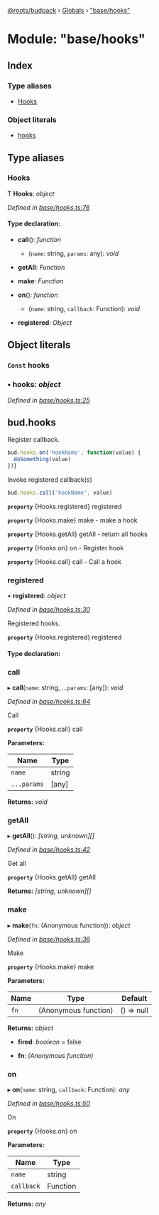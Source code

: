 [@roots/budpack](../README.md) › [Globals](../globals.md) › ["base/hooks"](_base_hooks_.md)

# Module: "base/hooks"

## Index

### Type aliases

* [Hooks](_base_hooks_.md#hooks)

### Object literals

* [hooks](_base_hooks_.md#const-hooks)

## Type aliases

###  Hooks

Ƭ **Hooks**: *object*

*Defined in [base/hooks.ts:76](https://github.com/roots/bud-support/blob/5f43850/src/budpack/builder/base/hooks.ts#L76)*

#### Type declaration:

* **call**(): *function*

  * (`name`: string, `params`: any): *void*

* **getAll**: *Function*

* **make**: *Function*

* **on**(): *function*

  * (`name`: string, `callback`: Function): *void*

* **registered**: *Object*

## Object literals

### `Const` hooks

### ▪ **hooks**: *object*

*Defined in [base/hooks.ts:25](https://github.com/roots/bud-support/blob/5f43850/src/budpack/builder/base/hooks.ts#L25)*

## bud.hooks

Register callback.

```js
bud.hooks.on('hookName', function(value) {
  doSomething(value)
})}
```

Invoke registered callback(s)

```js
bud.hooks.call('hookName', value)
```

**`property`** {Hooks.registered} registered

**`property`** {Hooks.make} make - make a hook

**`property`** {Hooks.getAll} getAll - return all hooks

**`property`** {Hooks.on} on - Register hook

**`property`** {Hooks.call} call - Call a hook

###  registered

• **registered**: *object*

*Defined in [base/hooks.ts:30](https://github.com/roots/bud-support/blob/5f43850/src/budpack/builder/base/hooks.ts#L30)*

Registered hooks.

**`property`** {Hooks.registered} registered

#### Type declaration:

###  call

▸ **call**(`name`: string, ...`params`: [any]): *void*

*Defined in [base/hooks.ts:64](https://github.com/roots/bud-support/blob/5f43850/src/budpack/builder/base/hooks.ts#L64)*

Call

**`property`** {Hooks.call} call

**Parameters:**

Name | Type |
------ | ------ |
`name` | string |
`...params` | [any] |

**Returns:** *void*

###  getAll

▸ **getAll**(): *[string, unknown][]*

*Defined in [base/hooks.ts:42](https://github.com/roots/bud-support/blob/5f43850/src/budpack/builder/base/hooks.ts#L42)*

Get all

**`property`** {Hooks.getAll} getAll

**Returns:** *[string, unknown][]*

###  make

▸ **make**(`fn`: (Anonymous function)): *object*

*Defined in [base/hooks.ts:36](https://github.com/roots/bud-support/blob/5f43850/src/budpack/builder/base/hooks.ts#L36)*

Make

**`property`** {Hooks.make} make

**Parameters:**

Name | Type | Default |
------ | ------ | ------ |
`fn` | (Anonymous function) | () => null |

**Returns:** *object*

* **fired**: *boolean* = false

* **fn**: *(Anonymous function)*

###  on

▸ **on**(`name`: string, `callback`: Function): *any*

*Defined in [base/hooks.ts:50](https://github.com/roots/bud-support/blob/5f43850/src/budpack/builder/base/hooks.ts#L50)*

On

**`property`** {Hooks.on} on

**Parameters:**

Name | Type |
------ | ------ |
`name` | string |
`callback` | Function |

**Returns:** *any*
